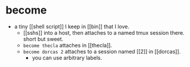 # become
- a tiny [[shell script]] I keep in [[bin]] that I love.
	- [[sshs]] into a host, then attaches to a named tmux session there. short but sweet.
	- `become thecla` attaches in [[thecla]].
	- `become dorcas 2` attaches to a session named [[2]] in [[dorcas]].
		- you can use arbitrary labels.
